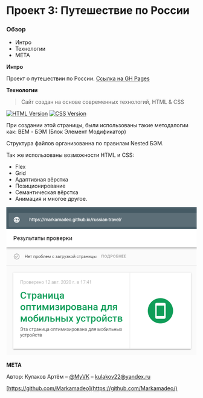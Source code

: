 # Проект 3: Путешествие по России

### Обзор
* Интро
* Технологии
* META

**Интро**

Проект о путешествии по России.
[Ссылка на GH Pages](https://markamadeo.github.io/russian-travel/)

**Технологии**
> Сайт создан на основе современных технологий, HTML & CSS

[![HTML Version][html-image]][html-url]
[![CSS Version][css-image]][css-url]



При создании этой страницы, были использованы такие методалогии как:
BEM - БЭМ (Блок Элемент Модификатор)

Структура файлов организованна по правилам Nested БЭМ.

Так же использованы возможности HTML и CSS:
* Flex
* Grid
* Адаптивная вёрстка
* Позиционирование
* Семантическая вёрстка
* Анимация и многое другое.

![](./images/photo_readme.png)

**META**

Автор: Кулаков Артём – [@MyVK](https://vk.com/diamondhand) – kulakov22@yandex.ru

[https://github.com/Markamadeo](https://github.com/Markamadeo/)




<!-- Markdown link & img href -->
[html-image]: https://img.shields.io/badge/HTML-5.0-green
[html-url]: https://html.spec.whatwg.org/
[css-image]: https://img.shields.io/badge/CSS-3-orange
[css-url]: https://www.w3.org/Style/CSS/


